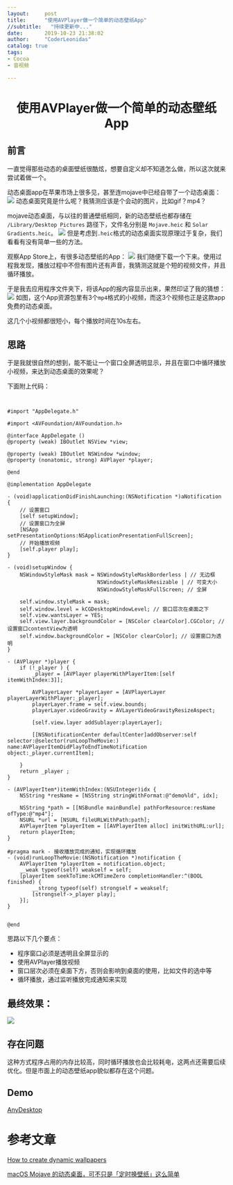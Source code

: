 ```yaml
---
layout:     post
title:      "使用AVPlayer做一个简单的动态壁纸App"
//subtitle:   "持续更新中..."
date:       2019-10-23 21:38:02
author:     "CoderLeonidas"
catalog: true
tags:
- Cocoa
- 音视频

---
```



# <center>使用AVPlayer做一个简单的动态壁纸App

## 前言 

一直觉得那些动态的桌面壁纸很酷炫，想要自定义却不知道怎么做，所以这次就来尝试着做一个。



动态桌面app在苹果市场上很多见，甚至连mojave中已经自带了一个动态桌面：
![](https://tva1.sinaimg.cn/large/006y8mN6ly1g88frzdn3nj30dw0bptbm.jpg)
动态桌面究竟是什么呢？我猜测应该是个会动的图片，比如gif？mp4？

mojave动态桌面，与以往的普通壁纸相同，新的动态壁纸也都存储在 `/Library/Desktop Pictures` 路径下，文件名分别是 `Mojave.heic` 和 `Solar Gradients.heic`。
![](https://tva1.sinaimg.cn/large/006y8mN6ly1g88g3fmw4zj30jf07xgnv.jpg)
但是考虑到`.heic`格式的动态桌面实现原理过于复杂，我们看看有没有简单一些的方法。

观察App Store上，有很多动态壁纸的App：
![](https://tva1.sinaimg.cn/large/006y8mN6ly1g88g87lh2oj30dw08jdkx.jpg)
我们随便下载一个下来。使用过程我发现，播放过程中不但有图片还有声音，我猜测这就是个短的视频文件，并且循环播放。

于是我去应用程序文件夹下，将该App的报内容显示出来，果然印证了我的猜想：
![](https://tva1.sinaimg.cn/large/006y8mN6ly1g88gbxktvmj30hy06v3zx.jpg)
如图，这个App资源包里有3个`mp4`格式的小视频，而这3个视频也正是这款app免费的动态桌面。

这几个小视频都很短小，每个播放时间在10s左右。

## 思路

于是我就很自然的想到，能不能让一个窗口全屏透明显示，并且在窗口中循环播放小视频，来达到动态桌面的效果呢？

下面附上代码：

```objc


#import "AppDelegate.h"

#import <AVFoundation/AVFoundation.h>

@interface AppDelegate ()
@property (weak) IBOutlet NSView *view;

@property (weak) IBOutlet NSWindow *window;
@property (nonatomic, strong) AVPlayer *player;

@end

@implementation AppDelegate

- (void)applicationDidFinishLaunching:(NSNotification *)aNotification {
    // 设置窗口
    [self setupWindow];
    // 设置窗口为全屏
    [NSApp setPresentationOptions:NSApplicationPresentationFullScreen];
    // 开始播放视频
    [self.player play];
}

- (void)setupWindow {
    NSWindowStyleMask mask = NSWindowStyleMaskBorderless | // 无边框
                             NSWindowStyleMaskResizable | // 可变大小
                             NSWindowStyleMaskFullScreen; // 全屏
    
    self.window.styleMask = mask;
    self.window.level = kCGDesktopWindowLevel; // 窗口层次在桌面之下
    self.view.wantsLayer = YES;
    self.view.layer.backgroundColor = [NSColor clearColor].CGColor; // 设置窗口contentView为透明
    self.window.backgroundColor = [NSColor clearColor]; // 设置窗口为透明
}

- (AVPlayer *)player {
    if (!_player ) {
        _player = [AVPlayer playerWithPlayerItem:[self itemWithIndex:3]];

        AVPlayerLayer *playerLayer = [AVPlayerLayer playerLayerWithPlayer:_player];
        playerLayer.frame = self.view.bounds;
        playerLayer.videoGravity = AVLayerVideoGravityResizeAspect;

        [self.view.layer addSublayer:playerLayer];
        
        [[NSNotificationCenter defaultCenter]addObserver:self selector:@selector(runLoopTheMovie:) name:AVPlayerItemDidPlayToEndTimeNotification object:_player.currentItem];
        
    }
    return _player ;
}

- (AVPlayerItem*)itemWithIndex:(NSUInteger)idx {
    NSString *resName = [NSString stringWithFormat:@"demo%ld", idx];

    NSString *path = [[NSBundle mainBundle] pathForResource:resName ofType:@"mp4"];
    NSURL *url = [NSURL fileURLWithPath:path];
    AVPlayerItem *playerItem = [[AVPlayerItem alloc] initWithURL:url];
    return playerItem;
}

#pragma mark - 接收播放完成的通知，实现循环播放
- (void)runLoopTheMovie:(NSNotification *)notification {
    AVPlayerItem *playerItem = notification.object;
    __weak typeof(self) weakself = self;
    [playerItem seekToTime:kCMTimeZero completionHandler:^(BOOL finished) {
        __strong typeof(self) strongself = weakself;
        [strongself->_player play];
    }];
}


@end

```

思路以下几个要点：

- 程序窗口必须是透明且全屏显示的
- 使用AVPlayer播放视频
- 窗口层次必须在桌面下方，否则会影响到桌面的使用，比如文件的选中等
- 循环播放，通过监听播放完成通知来实现

## 最终效果：

![](https://tva1.sinaimg.cn/large/006y8mN6ly1g88iakmdokg30a006ob29.gif)


## 存在问题

这种方式程序占用的内存比较高，同时循环播放也会比较耗电，这两点还需要后续优化。但是市面上的动态壁纸app貌似都存在这个问题。

## Demo

[AnyDesktop](https://github.com/CoderLeonidas/AnyDesktop)

# 参考文章

[How to create dynamic wallpapers](https://forums.developer.apple.com/thread/18610#58622)

[macOS Mojave 的动态桌面，可不只是「定时换壁纸」这么简单](https://sspai.com/post/47390)


